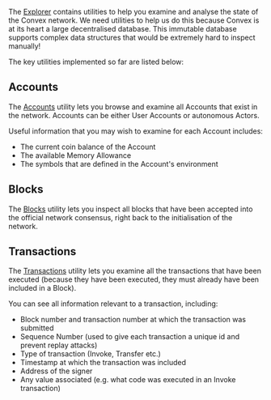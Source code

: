  The [Explorer](https://convex.world/#/explorer) contains utilities to help you examine and analyse the state of the Convex network. We need utilities to help us do this because Convex is at its heart a large decentralised database. This immutable database supports complex data structures that would be extremely hard to inspect manually!

The key utilities implemented so far are listed below:

## Accounts

The [Accounts](https://convex.world/#/explorer/accounts) utility lets you browse and examine all Accounts that exist in the network. Accounts can be either User Accounts or autonomous Actors.

Useful information that you may wish to examine for each Account includes:

- The current coin balance of the Account
- The available Memory Allowance
- The symbols that are defined in the Account's environment

## Blocks

The [Blocks](https://convex.world/#/explorer/blocks) utility lets you inspect all blocks that have been accepted into the official network consensus, right back to the initialisation of the network.

## Transactions

The [Transactions](https://convex.world/#/explorer/transactions) utility lets you examine all the transactions that have been executed (because they have been executed, they must already have been included in a Block).

You can see all information relevant to a transaction, including:

- Block number and transaction number at which the transaction was submitted 
- Sequence Number (used to give each transaction a unique id and prevent replay attacks)
- Type of transaction (Invoke, Transfer etc.)
- Timestamp at which the transaction was included
- Address of the signer
- Any value associated (e.g. what code was executed in an Invoke transaction)